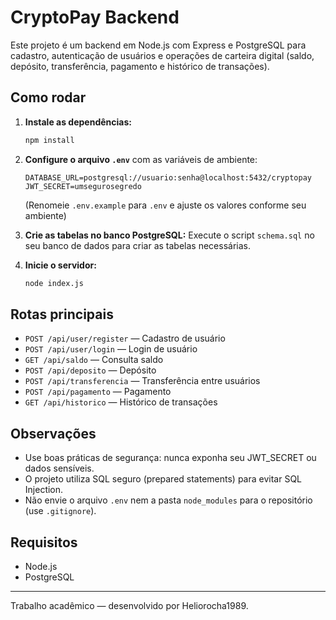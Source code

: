 # CryptoPay Backend

Este projeto é um backend em Node.js com Express e PostgreSQL para cadastro, autenticação de usuários e operações de carteira digital (saldo, depósito, transferência, pagamento e histórico de transações).

## Como rodar

1. **Instale as dependências:**
   ```bash
   npm install
   ```

2. **Configure o arquivo `.env`** com as variáveis de ambiente:
   ```env
   DATABASE_URL=postgresql://usuario:senha@localhost:5432/cryptopay
   JWT_SECRET=umsegurosegredo
   ```
   (Renomeie `.env.example` para `.env` e ajuste os valores conforme seu ambiente)

3. **Crie as tabelas no banco PostgreSQL:**
   Execute o script `schema.sql` no seu banco de dados para criar as tabelas necessárias.

4. **Inicie o servidor:**
   ```bash
   node index.js
   ```

## Rotas principais

- `POST /api/user/register` — Cadastro de usuário
- `POST /api/user/login` — Login de usuário
- `GET /api/saldo` — Consulta saldo
- `POST /api/deposito` — Depósito
- `POST /api/transferencia` — Transferência entre usuários
- `POST /api/pagamento` — Pagamento
- `GET /api/historico` — Histórico de transações

## Observações
- Use boas práticas de segurança: nunca exponha seu JWT_SECRET ou dados sensíveis.
- O projeto utiliza SQL seguro (prepared statements) para evitar SQL Injection.
- Não envie o arquivo `.env` nem a pasta `node_modules` para o repositório (use `.gitignore`).

## Requisitos
- Node.js
- PostgreSQL

---

Trabalho acadêmico — desenvolvido por Heliorocha1989.
